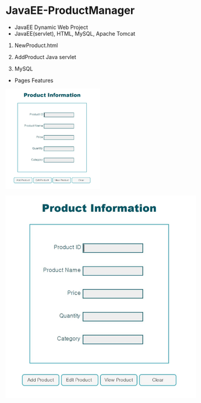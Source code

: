 # JavaEE-ProductManager
- JavaEE Dynamic Web Project
- JavaEE(servlet), HTML, MySQL, Apache Tomcat


1. NewProduct.html 
    
2. AddProduct Java servlet

3. MySQL


* Pages Features
<img src="https://github.com/JieunKwon/JavaEE-ProductManager/blob/master/Capture_html.JPG" width="250">

![image](./Capture_html.JPG)

